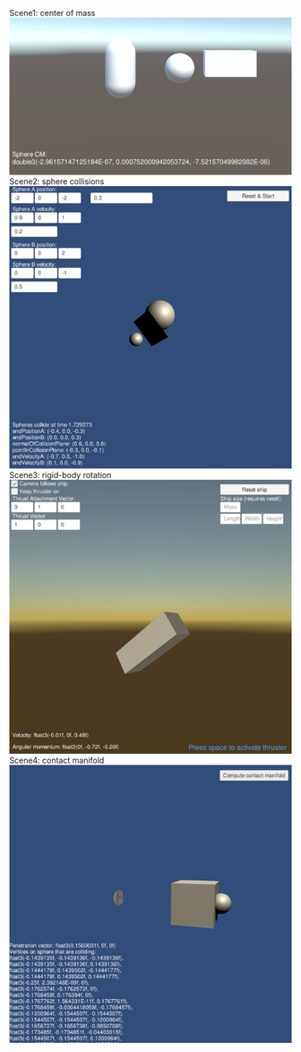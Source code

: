Scene1: center of mass
![Image of scene1](/images/scene1.png)
Scene2: sphere collisions 
![Image of scene2](/images/scene2.png)
Scene3: rigid-body rotation
![Image of scene3](/images/scene3.png)
Scene4: contact manifold
![Image of scene4](/images/scene4.png)
